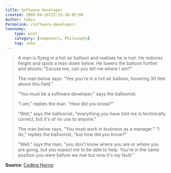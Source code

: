 ```yaml
---
title: Software developer
created: 2009-04-26T22:53:36-05:00
Author: tomzx
Permalink: /software-developer/
taxonomy:
    type: post
    category: [Computers, Philosophy]
    tag: joke
---
```


> A man is flying in a hot air balloon and realizes he is lost. He reduces height and spots a man down below. He lowers the balloon further and shouts: "Excuse me, can you tell me where I am?"
>
> The man below says: "Yes you're in a hot air balloon, hovering 30 feet above this field."
>
> "You must be a software developer," says the balloonist.
>
> "I am," replies the man. "How did you know?"
>
> "Well," says the balloonist, "everything you have told me is technically correct, but it's of no use to anyone."
>
> The man below says, "You must work in business as a manager." "I do," replies the balloonist, "but how did you know?"
>
> "Well," says the man, "you don't know where you are or where you are going, but you expect me to be able to help. You're in the same position you were before we met but now it's my fault."

**Source:** [Coding Horror][1]

 [1]: http://www.codinghorror.com/blog/archives/000230.html
